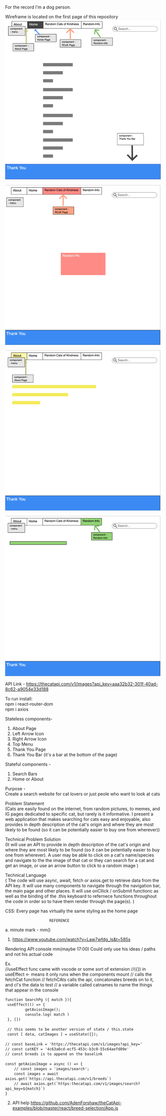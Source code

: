 For the record I'm a dog person.

Wireframe is located on the first page of this repository
![wireframe](./Wireframe-catPg1.png)


![wireframe](./Wireframe-catPg2.png)


![wireframe](./Wireframe-catPg3.png)


![wireframe](./Wireframe-catPg4.png)

API Link - https://thecatapi.com/v1/images?api_key=aaa32b32-301f-40ad-8c62-a9054e33d188 

To run install:                                                                     
npm i react-router-dom                                                           
npm i axios                                                         

Stateless components-                         
1. About Page              
2. Left Arrow Icon              
3. Right Arrow Icon
4. Top Menu
5. Thank You Page
6. Thank You Bar (it's a bar at the bottom of the page)

Stateful components -               
1. Search Bars                             
2. Home or About                         

Purpose -                                                                               
Create a search website for cat lovers or just peole who want to look at cats


Problem Statement                                                                       
 (Cats are easily found on the internet, from random pictures, to memes, and IG pages dedicated to specific cat, but rarely is it informative. I present a web application that makes searching for cats easy and enjoyable, also provides in depth description of the cat's origin and where they are most likely to be found (so it can be potentially easier to buy one from wherever))



Technical Problem Solution                                                                          
 (It will use an API to provide in depth description of the cat's origin and where they are most likely to be found (so it can be potentially easier to buy one from wherever). 
 A user may be able to click on a cat's name/species and navigate to the the image of that cat or they can search for a cat and get an image, or use an arrow button to click to a random image )



Technical Language                                                                                  
( The code will use async, await, fetch or axios.get to retrieve data from the API key. It will use many components to navigate through the navigation bar, the main page and other places. It will use onCllick / onSubmit functionc as well as the binding of the .this keyboard to refernece functions throughout the code in order so to have them render through the page(s).  )


CSS:
Every page has virtually the same styling as the home page
 

                        REFERENCE
a. minute mark - mm()

1. https://www.youtube.com/watch?v=Law7wfdg_ls&t=585s 

Rendering API console mm(maybe 17:00)
Could only use his ideas / paths and not his actual code

Ex.     
    //useEffect func came with vscode or some sort of extension
    //({}) in useEffect <- means it only runs when the components mount
    // calls the fetchCat function
    // fetchCAts calls the api, concatonates breeds on to it, and cl's the data to test
    // a variable called catnames to name the things that appear in the console

    function SearchPg ({ match }){
     useEffect(() => {
             getAxiosImage();
             console.log( match )
     }, [])

     // this seems to be another version of state / this.state 
     const [ data, catImages ] = useState({});

    // const baseLink = 'https://thecatapi.com/v1/images?api_key='
    // const catKEY = '4c63a8cd-ecf5-453c-b3c0-55c64aefd09e'
    // const breeds is to append on the baselink

    const getAxiosImage = async () => {
        // const images = 'images/search';
        const images = await axios.get(`https://api.thecatapi.com/v1/breeds`)
        // await axios.get(`https:thecatapi.com/v1/images/search?api_key=${match}`)
    }

2. API help
https://github.com/AdenForshaw/theCatApi-examples/blob/master/react/breed-selection/App.js

